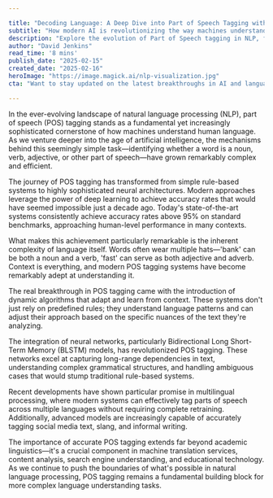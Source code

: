 ```yaml
---

title: "Decoding Language: A Deep Dive into Part of Speech Tagging with Dynamic Algorithms"
subtitle: "How modern AI is revolutionizing the way machines understand grammar"
description: "Explore the evolution of Part of Speech tagging in NLP, from simple rule-based systems to sophisticated neural architectures achieving over 95% accuracy. Learn how dynamic algorithms and neural networks are revolutionizing our approach to language understanding."
author: "David Jenkins"
read_time: '8 mins'
publish_date: "2025-02-15"
created_date: "2025-02-16"
heroImage: "https://image.magick.ai/nlp-visualization.jpg"
cta: "Want to stay updated on the latest breakthroughs in AI and language processing? Follow us on LinkedIn for in-depth analysis and insights into the future of NLP technology!"

---
```


In the ever-evolving landscape of natural language processing (NLP), part of speech (POS) tagging stands as a fundamental yet increasingly sophisticated cornerstone of how machines understand human language. As we venture deeper into the age of artificial intelligence, the mechanisms behind this seemingly simple task—identifying whether a word is a noun, verb, adjective, or other part of speech—have grown remarkably complex and efficient.

The journey of POS tagging has transformed from simple rule-based systems to highly sophisticated neural architectures. Modern approaches leverage the power of deep learning to achieve accuracy rates that would have seemed impossible just a decade ago. Today's state-of-the-art systems consistently achieve accuracy rates above 95% on standard benchmarks, approaching human-level performance in many contexts.

What makes this achievement particularly remarkable is the inherent complexity of language itself. Words often wear multiple hats—'bank' can be both a noun and a verb, 'fast' can serve as both adjective and adverb. Context is everything, and modern POS tagging systems have become remarkably adept at understanding it.

The real breakthrough in POS tagging came with the introduction of dynamic algorithms that adapt and learn from context. These systems don't just rely on predefined rules; they understand language patterns and can adjust their approach based on the specific nuances of the text they're analyzing.

The integration of neural networks, particularly Bidirectional Long Short-Term Memory (BLSTM) models, has revolutionized POS tagging. These networks excel at capturing long-range dependencies in text, understanding complex grammatical structures, and handling ambiguous cases that would stump traditional rule-based systems.

Recent developments have shown particular promise in multilingual processing, where modern systems can effectively tag parts of speech across multiple languages without requiring complete retraining. Additionally, advanced models are increasingly capable of accurately tagging social media text, slang, and informal writing.

The importance of accurate POS tagging extends far beyond academic linguistics—it's a crucial component in machine translation services, content analysis, search engine understanding, and educational technology. As we continue to push the boundaries of what's possible in natural language processing, POS tagging remains a fundamental building block for more complex language understanding tasks.